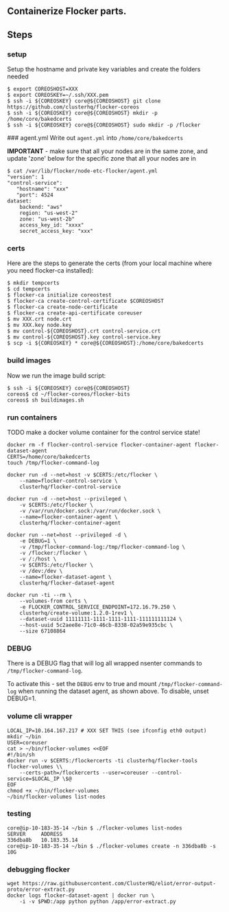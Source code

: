 ## Containerize Flocker parts.

## Steps

### setup

Setup the hostname and private key variables and create the folders needed

```
$ export COREOSHOST=XXX
$ export COREOSKEY=~/.ssh/XXX.pem
$ ssh -i ${COREOSKEY} core@${COREOSHOST} git clone https://github.com/clusterhq/flocker-coreos
$ ssh -i ${COREOSKEY} core@${COREOSHOST} mkdir -p /home/core/bakedcerts
$ ssh -i ${COREOSKEY} core@${COREOSHOST} sudo mkdir -p /flocker
```

### agent.yml
Write out `agent.yml` into `/home/core/bakedcerts`

**IMPORTANT** - make sure that all your nodes are in the same zone, and update 'zone' below for the specific zone that all your nodes are in

```
$ cat /var/lib/flocker/node-etc-flocker/agent.yml
"version": 1
"control-service":
   "hostname": "xxx"
   "port": 4524
dataset:
    backend: "aws"
    region: "us-west-2"
    zone: "us-west-2b"
    access_key_id: "xxxx"
    secret_access_key: "xxx"
```

### certs
Here are the steps to generate the certs (from your local machine where you need flocker-ca installed):

```
$ mkdir tempcerts
$ cd tempcerts
$ flocker-ca initialize coreostest
$ flocker-ca create-control-certificate $COREOSHOST
$ flocker-ca create-node-certificate
$ flocker-ca create-api-certificate coreuser
$ mv XXX.crt node.crt
$ mv XXX.key node.key
$ mv control-${COREOSHOST}.crt control-service.crt
$ mv control-${COREOSHOST}.key control-service.key
$ scp -i ${COREOSKEY} * core@${COREOSHOST}:/home/core/bakedcerts
```

### build images

Now we run the image build script:

```
$ ssh -i ${COREOSKEY} core@${COREOSHOST}
coreos$ cd ~/flocker-coreos/flocker-bits
coreos$ sh buildimages.sh
```

### run containers

TODO make a docker volume container for the control service state!

```
docker rm -f flocker-control-service flocker-container-agent flocker-dataset-agent
CERTS=/home/core/bakedcerts
touch /tmp/flocker-command-log

docker run -d --net=host -v $CERTS:/etc/flocker \
    --name=flocker-control-service \
    clusterhq/flocker-control-service

docker run -d --net=host --privileged \
    -v $CERTS:/etc/flocker \
    -v /var/run/docker.sock:/var/run/docker.sock \
    --name=flocker-container-agent \
    clusterhq/flocker-container-agent

docker run --net=host --privileged -d \
    -e DEBUG=1 \
    -v /tmp/flocker-command-log:/tmp/flocker-command-log \
    -v /flocker:/flocker \
    -v /:/host \
    -v $CERTS:/etc/flocker \
    -v /dev:/dev \
    --name=flocker-dataset-agent \
    clusterhq/flocker-dataset-agent

docker run -ti --rm \
    --volumes-from certs \
    -e FLOCKER_CONTROL_SERVICE_ENDPOINT=172.16.79.250 \
    clusterhq/create-volume:1.2.0-1rev1 \
    --dataset-uuid 11111111-1111-1111-1111-111111111124 \
    --host-uuid 5c2aee8e-71c0-46cb-8338-02a59e935cbc \
    --size 67108864
```

### DEBUG

There is a DEBUG flag that will log all wrapped nsenter commands to `/tmp/flocker-command-log`.

To activate this - set the `DEBUG` env to true and mount `/tmp/flocker-command-log` when running the dataset agent, as shown above.
To disable, unset DEBUG=1.


### volume cli wrapper

```
LOCAL_IP=10.164.167.217 # XXX SET THIS (see ifconfig eth0 output)
mkdir ~/bin
USER=coreuser
cat > ~/bin/flocker-volumes <<EOF
#!/bin/sh
docker run -v $CERTS:/flockercerts -ti clusterhq/flocker-tools flocker-volumes \\
    --certs-path=/flockercerts --user=coreuser --control-service=$LOCAL_IP \$@
EOF
chmod +x ~/bin/flocker-volumes
~/bin/flocker-volumes list-nodes
```

### testing
```
core@ip-10-183-35-14 ~/bin $ ./flocker-volumes list-nodes
SERVER     ADDRESS
336dba8b   10.183.35.14
core@ip-10-183-35-14 ~/bin $ ./flocker-volumes create -n 336dba8b -s 10G
```

### debugging flocker
```
wget https://raw.githubusercontent.com/ClusterHQ/eliot/error-output-proto/error-extract.py
docker logs flocker-dataset-agent | docker run \
    -i -v $PWD:/app python python /app/error-extract.py
```

